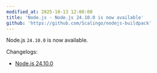 ```yaml
---
modified_at: 2025-10-13 12:00:00
title: 'Node.js - Node.js 24.10.0 is now available'
github: 'https://github.com/Scalingo/nodejs-buildpack'
---
```


Node.js `24.10.0` is now available.

Changelogs:
- [Node.js 24.10.0](https://github.com/nodejs/node/blob/main/doc/changelogs/CHANGELOG_V24.md#24.10.0)
